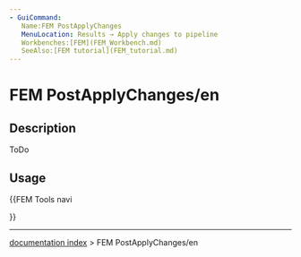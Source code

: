 ```yaml
---
- GuiCommand:
   Name:FEM PostApplyChanges
   MenuLocation: Results → Apply changes to pipeline
   Workbenches:[FEM](FEM_Workbench.md)
   SeeAlso:[FEM tutorial](FEM_tutorial.md)
---
```


# FEM PostApplyChanges/en

## Description

ToDo

## Usage





{{FEM Tools navi

}}

---
[documentation index](../README.md) > FEM PostApplyChanges/en
